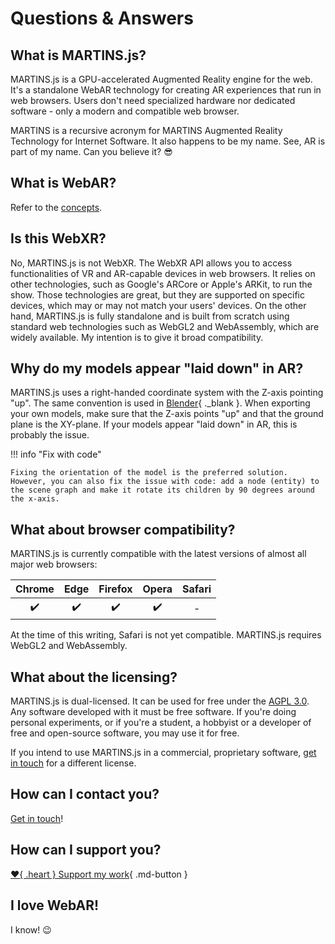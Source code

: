 # Questions & Answers

## What is MARTINS.js?

MARTINS.js is a GPU-accelerated Augmented Reality engine for the web. It's a standalone WebAR technology for creating AR experiences that run in web browsers. Users don't need specialized hardware nor dedicated software - only a modern and compatible web browser.

MARTINS is a recursive acronym for MARTINS Augmented Reality Technology for Internet Software. It also happens to be my name. See, AR is part of my name. Can you believe it? :sunglasses:

## What is WebAR?

Refer to the [concepts](./getting-started/concepts.md).

## Is this WebXR?

No, MARTINS.js is not WebXR. The WebXR API allows you to access functionalities of VR and AR-capable devices in web browsers. It relies on other technologies, such as Google's ARCore or Apple's ARKit, to run the show. Those technologies are great, but they are supported on specific devices, which may or may not match your users' devices. On the other hand, MARTINS.js is fully standalone and is built from scratch using standard web technologies such as WebGL2 and WebAssembly, which are widely available. My intention is to give it broad compatibility.

## Why do my models appear "laid down" in AR?

MARTINS.js uses a right-handed coordinate system with the Z-axis pointing "up". The same convention is used in [Blender](https://www.blender.org){ ._blank }. When exporting your own models, make sure that the Z-axis points "up" and that the ground plane is the XY-plane. If your models appear "laid down" in AR, this is probably the issue.

!!! info "Fix with code"

    Fixing the orientation of the model is the preferred solution. However, you can also fix the issue with code: add a node (entity) to the scene graph and make it rotate its children by 90 degrees around the x-axis.

## What about browser compatibility?

MARTINS.js is currently compatible with the latest versions of almost all major web browsers:

| Chrome | Edge | Firefox | Opera | Safari |
|:------:|:----:|:-------:|:-----:|:------:|
| :heavy_check_mark: | :heavy_check_mark: | :heavy_check_mark: | :heavy_check_mark: | - |

At the time of this writing, Safari is not yet compatible. MARTINS.js requires WebGL2 and WebAssembly.

## What about the licensing?

MARTINS.js is dual-licensed. It can be used for free under the [AGPL 3.0](./license/agpl-3.0.md). Any software developed with it must be free software. If you're doing personal experiments, or if you're a student, a hobbyist or a developer of free and open-source software, you may use it for free.

If you intend to use MARTINS.js in a commercial, proprietary software, [get in touch](./contact.md) for a different license.

## How can I contact you?

[Get in touch](./contact.md)!

## How can I support you?

[:heart:{ .heart } Support my work](./support-my-work.md){ .md-button }

## I love WebAR!

I know! :wink: